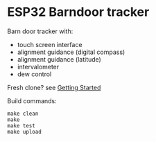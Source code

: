# ESP32 Barndoor tracker

Barn door tracker with:

* touch screen interface
* alignment guidance (digital compass)
* alignment guidance (latitude)
* intervalometer
* dew control

Fresh clone? see [Getting Started]

Build commands:

```
make clean
make
make test
make upload
```


[Getting Started]: doc/GETTING_STARTED.md
